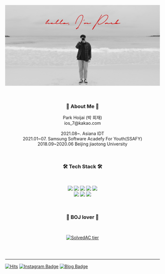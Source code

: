 </br></br>
![main](https://github.com/par3k/par3k/blob/main/main.jpeg)
</br>

</br>
<h3 align="center"><b>🌝 About Me 🌝</b></h3>
<p align="center">
  Park Hoijai (박 회재)<br>
  ios_7@kakao.com<br><br>
  2021.08~. Asiana IDT<br>
  2021.01~07. Samsung Software Acadefy For Youth(SSAFY)<br>
  2018.09~2020.06 Beijing jiaotong University<br>
</p>
<br>
<h3 align="center"><b>🛠 Tech Stack 🛠</b></h3>
</br>
<p align="center">
<img src="https://img.shields.io/badge/Python-3776AB?style=flat-square&logo=Python&logoColor=white"/></a>
<img src="https://img.shields.io/badge/Flask-FFFFFF?style=flat-square&logo=Flask&logoColor=black"/></a> 
<img src="https://img.shields.io/badge/Java-007396?style=flat-square&logo=Java&logoColor=white"/></a> 
<img src="https://img.shields.io/badge/SpringBoot-6DB33F?style=flat-square&logo=Spring&logoColor=white"/></a>
<img src="https://img.shields.io/badge/MySQL-4479A1?style=flat-square&logo=MySQL&logoColor=white"/></a><br>
<img src="https://img.shields.io/badge/Amazon AWS-232F3E?style=flat-square&logo=Amazon%20AWS&logoColor=white"/></a>
<img src="https://img.shields.io/badge/linux-FCC624?style=flat-square&logo=linux&logoColor=black">
<img src="https://img.shields.io/badge/TensorFlow-FF6F00?style=flat-square&logo=TensorFlow&logoColor=white"/></a>

</p>
</br>
<h3 align="center">💪 BOJ lover 💪</h3><br>
<div align="center">

[![SolvedAC tier](http://mazassumnida.wtf/api/v2/generate_badge?boj=hoijae0194)](https://solved.ac/hoijae0194) 

</div>
</br>
</br>
<hr>

[![Hits](https://hits.seeyoufarm.com/api/count/incr/badge.svg?url=https%3A%2F%2Fgithub.com%2Fpar3k&count_bg=%23FF0000&title_bg=%23636364&icon=&icon_color=%23E7E7E7&title=hits&edge_flat=false)](https://hits.seeyoufarm.com)
[![Instagram Badge](https://img.shields.io/badge/-Instagram-E4405F?style=flat-square&logo=instagram&logoColor=white&link=https://www.instagram.com/zuzu_zzing/)](https://www.instagram.com/par3k/) 
[![Blog Badge](http://img.shields.io/badge/Blog-FFCD00?style=flat-square&logoColor=black&logo=kakao&link=https://blog.naver.com/chajuhui123)](https://par3k.tistory.com)
<br>

